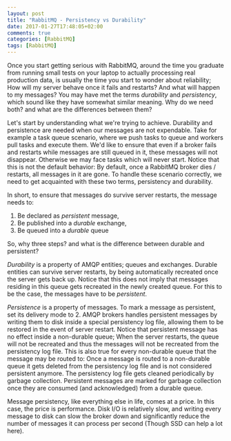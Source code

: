```yaml
---
layout: post
title: "RabbitMQ - Persistency vs Durability"
date: 2017-01-27T17:48:05+02:00
comments: true
categories: [RabbitMQ]
tags: [RabbitMQ]
---
```


Once you start getting serious with RabbitMQ, around the time you graduate from running small tests on your laptop to actually processing real production data, is usually the time
you start to wonder about reliability; How will my server behave once it fails and restarts? And what will happen to my messages? You may have met the terms *durability* and *persistency*,
which sound like they have somewhat similar meaning. Why do we need both? and what are the differences between them?

Let's start by understanding what we're trying to achieve. Durability and persistence are needed when our messages are not expendable. Take for example 
a task queue scenario, where we push tasks to queue and workers pull tasks and execute them. We'd like to ensure that even if a broker fails and restarts 
while messages are still queued in it, these messages will not disappear. Otherwise we may face tasks which will never start.
Notice that this is not the default behavior: By default, once a RabbitMQ broker dies / restarts, all messages in it are gone.
To handle these scenario correctly, we need to get acquainted with these two terms, persistency and durability.

In short, to ensure that messages do survive server restarts, the message needs to:

1. Be declared as *persistent* message,
2. Be published into a *durable* exchange,
3. Be queued into a *durable* queue

So, why three steps? and what is the difference between durable and persistent?

*Durability* is a property of AMQP entities; queues and exchanges. Durable entities can survive server restarts, by being automatically recreated once the 
server gets back up. Notice that this does not imply that messages residing in this queue gets recreated in the newly created queue. For this to be the case,
the messages have to be *persistent*.

*Persistence* is a property of messages. To mark a message as persistent, set its delivery mode to 2. AMQP brokers handles persistent messages by writing them to disk 
inside a special persistency log file, allowing them to be restored in the event of server restart. Notice that persistent message has no effect inside a non-durable queue; When 
the server restarts, the queue will not be recreated and thus the messages will not be recreated from the persistency log file. This is also true for every non-durable queue that 
the message may be routed to: Once a message is routed to a non-durable queue it gets deleted from the persistency log file and is not considered persistent anymore.
The persistency log file gets cleaned periodically by garbage collection. Persistent messages are marked for garbage collection once they are consumed (and acknowledged) 
from a durable queue.

Message persistency, like everything else in life, comes at a price. In this case, the price is performance. Disk I/O is relatively slow, and writing every message to disk 
can slow the broker down and significantly reduce the number of messages it can process per second (Though SSD can help a lot here).



